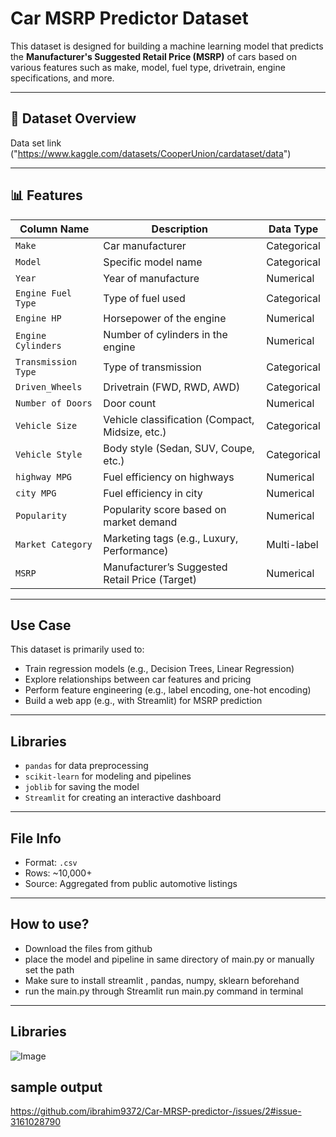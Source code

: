 #  Car MSRP Predictor Dataset

This dataset is designed for building a machine learning model that predicts the **Manufacturer's Suggested Retail Price (MSRP)** of cars based on various features such as make, model, fuel type, drivetrain, engine specifications, and more.

---

## 📁 Dataset Overview

Data set link ("https://www.kaggle.com/datasets/CooperUnion/cardataset/data")


---

## 📊 Features

| Column Name            | Description                                        | Data Type    |
|------------------------|----------------------------------------------------|--------------|
| `Make`                 | Car manufacturer                                   | Categorical  |
| `Model`                | Specific model name                                | Categorical  |
| `Year`                 | Year of manufacture                                | Numerical    |
| `Engine Fuel Type`     | Type of fuel used                                  | Categorical  |
| `Engine HP`            | Horsepower of the engine                           | Numerical    |
| `Engine Cylinders`     | Number of cylinders in the engine                  | Numerical    |
| `Transmission Type`    | Type of transmission                               | Categorical  |
| `Driven_Wheels`        | Drivetrain (FWD, RWD, AWD)                         | Categorical  |
| `Number of Doors`      | Door count                                         | Numerical    |
| `Vehicle Size`         | Vehicle classification (Compact, Midsize, etc.)   | Categorical  |
| `Vehicle Style`        | Body style (Sedan, SUV, Coupe, etc.)              | Categorical  |
| `highway MPG`          | Fuel efficiency on highways                        | Numerical    |
| `city MPG`             | Fuel efficiency in city                            | Numerical    |
| `Popularity`           | Popularity score based on market demand           | Numerical    |
| `Market Category`      | Marketing tags (e.g., Luxury, Performance)         | Multi-label  |
| `MSRP`                 | Manufacturer’s Suggested Retail Price (Target)     | Numerical    |

---

##  Use Case

This dataset is primarily used to:

- Train regression models (e.g., Decision Trees, Linear Regression)
- Explore relationships between car features and pricing
- Perform feature engineering (e.g., label encoding, one-hot encoding)
- Build a web app (e.g., with Streamlit) for MSRP prediction

---

## Libraries

- `pandas` for data preprocessing  
- `scikit-learn` for modeling and pipelines  
- `joblib` for saving the model  
- `Streamlit` for creating an interactive dashboard  

---

## File Info

- Format: `.csv`
- Rows: ~10,000+
- Source: Aggregated from public automotive listings

---

## How to use?

- Download the files from github
- place the model and pipeline in same directory of main.py or manually set the path 
- Make sure to install streamlit , pandas, numpy, sklearn beforehand
- run the main.py through Streamlit run main.py command in terminal

---
## Libraries
![Image](https://github.com/user-attachments/assets/7e813c7c-8263-4e77-a1ab-88c9149d4a95)
## sample output 
https://github.com/ibrahim9372/Car-MRSP-predictor-/issues/2#issue-3161028790
